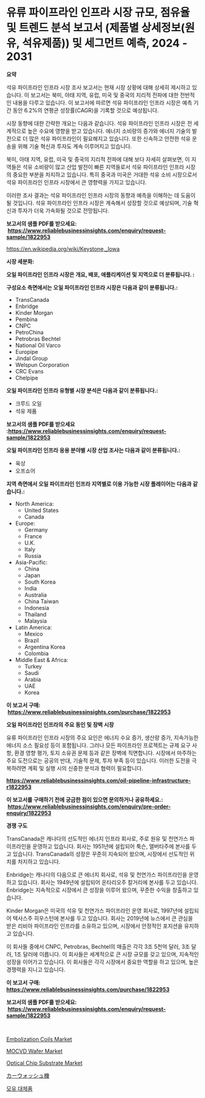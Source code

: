 <p><h1>유류 파이프라인 인프라 시장 규모, 점유율 및 트렌드 분석 보고서 (제품별 상세정보(원유, 석유제품)) 및 세그먼트 예측, 2024 - 2031</h1></p><p><strong>요약</strong></p>
<p><p>석유 파이프라인 인프라 시장 조사 보고서는 현재 시장 상황에 대해 상세히 제시하고 있습니다. 이 보고서는 북미, 아태 지역, 유럽, 미국 및 중국의 지리적 전파에 대한 전반적인 내용을 다루고 있습니다. 이 보고서에 따르면 석유 파이프라인 인프라 시장은 예측 기간 동안 6.2%의 연평균 성장률(CAGR)을 기록할 것으로 예상됩니다.</p><p>시장 동향에 대한 간략한 개요는 다음과 같습니다. 석유 파이프라인 인프라 시장은 전 세계적으로 높은 수요에 영향을 받고 있습니다. 에너지 소비량의 증가와 에너지 기술의 발전으로 더 많은 석유 파이프라인이 필요해지고 있습니다. 또한 신속하고 안전한 석유 운송을 위해 기술 혁신과 투자도 계속 이루어지고 있습니다.</p><p>북미, 아태 지역, 유럽, 미국 및 중국의 지리적 전파에 대해 보다 자세히 살펴보면, 이 지역들은 석유 소비량이 많고 산업 발전이 빠른 지역들로서 석유 파이프라인 인프라 시장의 중요한 부분을 차지하고 있습니다. 특히 중국과 미국은 거대한 석유 소비 시장으로서 석유 파이프라인 인프라 시장에서 큰 영향력을 가지고 있습니다.</p><p>이러한 조사 결과는 석유 파이프라인 인프라 시장의 동향과 예측을 이해하는 데 도움이 될 것입니다. 석유 파이프라인 인프라 시장은 계속해서 성장할 것으로 예상되며, 기술 혁신과 투자가 더욱 가속화될 것으로 전망됩니다.</p></p>
<p><strong>보고서의 샘플 PDF를 받으세요: &nbsp;<a href="https://www.reliablebusinessinsights.com/enquiry/request-sample/1822953">https://www.reliablebusinessinsights.com/enquiry/request-sample/1822953</a></strong></p>
<p><a href="https://en.wikipedia.org/wiki/Keystone,_Iowa">https://en.wikipedia.org/wiki/Keystone,_Iowa</a></p>
<p><strong>시장 세분화:</strong></p>
<p><strong> 오일 파이프라인 인프라 시장은 개요, 배포, 애플리케이션 및 지역으로 더 분류됩니다. :</strong></p>
<p><strong>구성요소 측면에서는 오일 파이프라인 인프라 시장은 다음과 같이 분류됩니다.:</strong></p>
<p><ul><li>TransCanada</li><li>Enbridge</li><li>Kinder Morgan</li><li>Pembina</li><li>CNPC</li><li>PetroChina</li><li>Petrobras Bechtel</li><li>National Oil Varco</li><li>Europipe</li><li>Jindal Group</li><li>Welspun Corporation</li><li>CRC Evans</li><li>Chelpipe</li></ul></p>
<p><strong> 오일 파이프라인 인프라 유형별 시장 분석은 다음과 같이 분류됩니다.:</strong></p>
<p><ul><li>크루드 오일</li><li>석유 제품</li></ul></p>
<p><strong>보고서의 샘플 PDF를 받으세요 :<a href="https://www.reliablebusinessinsights.com/enquiry/request-sample/1822953">https://www.reliablebusinessinsights.com/enquiry/request-sample/1822953</a></strong></p>
<p><strong> 오일 파이프라인 인프라 응용 분야별 시장 산업 조사는 다음과 같이 분류됩니다.:</strong></p>
<p><ul><li>육상</li><li>오프쇼어</li></ul></p>
<p><strong>지역 측면에서 오일 파이프라인 인프라 지역별로 이용 가능한 시장 플레이어는 다음과 같습니다.:</strong></p>
<p><ul>
    <li>
        North America:
        <ul>
            <li>United States</li>
            <li>Canada</li>
        </ul>
    </li>
    <li>
        Europe:
        <ul>
            <li>Germany</li>
            <li>France</li>
            <li>U.K.</li>
            <li>Italy</li>
            <li>Russia</li>
        </ul>
    </li>
    <li>
        Asia-Pacific:
        <ul>
            <li>China</li>
            <li>Japan</li>
            <li>South Korea</li>
            <li>India</li>
            <li>Australia</li>
            <li>China Taiwan</li>
            <li>Indonesia</li>
            <li>Thailand</li>
            <li>Malaysia</li>
        </ul>
    </li>
    <li>
        Latin America:
        <ul>
            <li>Mexico</li>
            <li>Brazil</li>
            <li>Argentina Korea</li>
            <li>Colombia</li>
        </ul>
    </li>
    <li>
        Middle East & Africa:
        <ul>
            <li>Turkey</li>
            <li>Saudi</li>
            <li>Arabia</li>
            <li>UAE</li>
            <li>Korea</li>
        </ul>
    </li>
    </ul></p>
<p><strong>이 보고서 구매: &nbsp;<a href="https://www.reliablebusinessinsights.com/purchase/1822953">https://www.reliablebusinessinsights.com/purchase/1822953</a></strong></p>
<p><strong>오일 파이프라인 인프라의 주요 동인 및 장벽 시장</strong></p>
<p><p>유류 파이프라인 인프라 시장의 주요 요인은 에너지 수요 증가, 생산량 증가, 지속가능한 에너지 소스 필요성 등이 포함됩니다. 그러나 모든 파이프라인 프로젝트는 규제 요구 사항, 환경 영향 평가, 토지 소유권 문제 등과 같은 장벽에 직면합니다. 시장에서 마주하는 주요 도전으로는 공공의 반대, 기술적 문제, 투자 부족 등이 있습니다. 이러한 도전을 극복하려면 계획 및 실행 시의 신중한 분석과 협력이 필요합니다.</p></p>
<p><strong><a href="https://www.reliablebusinessinsights.com/oil-pipeline-infrastructure-r1822953">https://www.reliablebusinessinsights.com/oil-pipeline-infrastructure-r1822953</a></strong></p>
<p><strong>이 보고서를 구매하기 전에 궁금한 점이 있으면 문의하거나 공유하세요.: &nbsp;<a href="https://www.reliablebusinessinsights.com/enquiry/pre-order-enquiry/1822953">https://www.reliablebusinessinsights.com/enquiry/pre-order-enquiry/1822953</a></strong></p>
<p><strong>경쟁 구도</strong></p>
<p><p>TransCanada은 캐나다의 선도적인 에너지 인프라 회사로, 주로 원유 및 천연가스 파이프라인을 운영하고 있습니다. 회사는 1951년에 설립되어 툭슨, 앨버타주에 본사를 두고 있습니다. TransCanada의 성장은 꾸준히 지속되어 왔으며, 시장에서 선도적인 위치를 차지하고 있습니다.</p><p>Enbridge는 캐나다의 다음으로 큰 에너지 회사로, 석유 및 천연가스 파이프라인을 운영하고 있습니다. 회사는 1949년에 설립되어 온타리오주 칼거리에 본사를 두고 있습니다. Enbridge는 지속적으로 시장에서 큰 성장을 이루어 왔으며, 꾸준한 수익을 창출하고 있습니다.</p><p>Kinder Morgan은 미국의 석유 및 천연가스 파이프라인 운영 회사로, 1997년에 설립되어 텍사스주 히우스턴에 본사를 두고 있습니다. 회사는 2019년에 뉴스에서 큰 관심을 받은 리비아 파이프라인 인프라를 소유하고 있으며, 시장에서 안정적인 포지션을 유지하고 있습니다.</p><p>이 회사들 중에서 CNPC, Petrobras, Bechtel의 매출은 각각 3조 5천억 달러, 3조 달러, 1조 달러에 이릅니다. 이 회사들은 세계적으로 큰 시장 규모를 갖고 있으며, 지속적인 성장을 이어가고 있습니다. 이 회사들은 각각 시장에서 중요한 역할을 하고 있으며, 높은 경쟁력을 지니고 있습니다.</p></p>
<p><strong>이 보고서 구매: &nbsp; <a href="https://www.reliablebusinessinsights.com/purchase/1822953">https://www.reliablebusinessinsights.com/purchase/1822953</a></strong></p>
<p><strong>보고서의 샘플 PDF를 받으세요: &nbsp;<a href="https://www.reliablebusinessinsights.com/enquiry/request-sample/1822953">https://www.reliablebusinessinsights.com/enquiry/request-sample/1822953</a></strong><strong></strong></p>
<p>&nbsp;</p>
<p><p><a href="https://medium.com/@haangelat16/embolization-coils-market-a-global-and-regional-analysis-focus-on-region-country-level-53b7011a96b8">Embolization Coils Market</a></p><p><a href="https://github.com/xphhkedv5/Market-Research-Report-List-1/blob/main/mocvd-wafer-market.md">MOCVD Wafer Market</a></p><p><a href="https://github.com/sofayahoo2023/Market-Research-Report-List-5/blob/main/optical-chip-substrate-market.md">Optical Chip Substrate Market</a></p><p><a href="https://github.com/DanykaKilback/Market-Research-Report-List-2/blob/main/2076800807.md">カーウォッシュ機</a></p><p><a href="https://github.com/LuckeyCorbin/Market-Research-Report-List-1/blob/main/59958594433.md">모유 대체품</a></p></p>